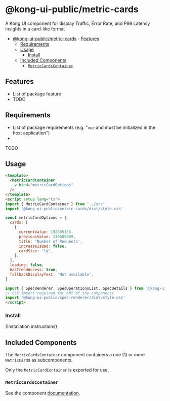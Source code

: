 # @kong-ui-public/metric-cards

A Kong UI component for display Traffic, Error Rate, and P99 Latency insights in a card-like format

- [@kong-ui-public/metric-cards](#kong-ui-publicmetric-cards)
      - [Features](#features)
  - [Requirements](#requirements)
  - [Usage](#usage)
    - [Install](#install)
  - [Included Components](#included-components)
    - [`MetricCardsContainer`](#metriccardscontainer)
  

## Features

- List of package feature
- TODO

## Requirements

- List of package requirements (e.g. "`vue` and must be initialized in the host application")
- 
TODO

## Usage

```html
<template>
  <MetricCardContainer
    v-bind="metricCardOptions"
  />
</template>
<script setup lang="ts">
import { MetricCardContainer } from '../src'
import '@kong-ui-public/metric-cards/dist/style.css'

const metricCardOptions = {
  cards: [
    {
      currentValue: 192895156,
      previousValue: 236609609,
      title: 'Number of Requests',
      increaseIsBad: false,
      cardSize: 'lg',
    },
  ],
  loading: false,
  hasTrendAccess: true,
  fallbackDisplayText: 'Not available',
}

import { SpecRenderer, SpecOperationsList, SpecDetails } from '@kong-ui-public/spec-renderer'
// CSS import required for ANY of the components
import '@kong-ui-public/spec-renderer/dist/style.css'
</script>
```

### Install

{Installation instructions}

## Included Components

The `MetricCardsContainer` component containers a one (1) or more `MetricCard`s as subcomponents.

Only the `MetricCardContainer` is exported for use.
### `MetricCardsContainer`

See the component [documentation](docs/metric-cards).
